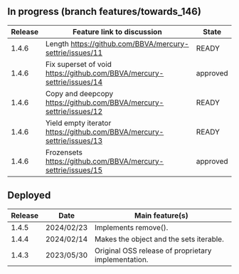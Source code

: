 ## In progress (branch features/towards_146)

| Release  | Feature link to discussion | State |
| -------- | -------------------------- | ----- |
| 1.4.6 | Length https://github.com/BBVA/mercury-settrie/issues/11 | READY |
| 1.4.6 | Fix superset of void https://github.com/BBVA/mercury-settrie/issues/14 | approved |
| 1.4.6 | Copy and deepcopy https://github.com/BBVA/mercury-settrie/issues/12 | READY |
| 1.4.6 | Yield empty iterator https://github.com/BBVA/mercury-settrie/issues/13 | READY |
| 1.4.6 | Frozensets https://github.com/BBVA/mercury-settrie/issues/15 | approved |

## Deployed

| Release  | Date | Main feature(s) |
| -------- | ---- | --------------- |
| 1.4.5 | 2024/02/23 | Implements remove(). |
| 1.4.4 | 2024/02/14 | Makes the object and the sets iterable. |
| 1.4.3 | 2023/05/30 | Original OSS release of proprietary implementation. |
